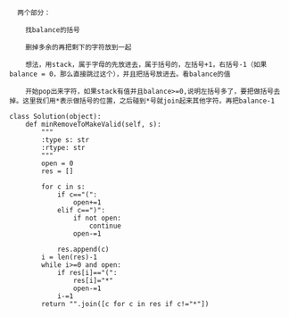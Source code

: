       两个部分：
      
        找balance的括号
        
        删掉多余的再把剩下的字符放到一起
        
        想法，用stack，属于字母的先放进去，属于括号的，左括号+1，右括号-1（如果balance = 0，那么直接跳过这个），并且把括号放进去。看balance的值
        
        开始pop出来字符，如果stack有值并且balance>=0,说明左括号多了，要把做括号去掉。这里我们用*表示做括号的位置，之后碰到*号就join起来其他字符。再把balance-1
```
class Solution(object):
    def minRemoveToMakeValid(self, s):
        """
        :type s: str
        :rtype: str
        """
        open = 0
        res = []
        
        for c in s:
		    if c=="(":
			    open+=1
		    elif c==")":
			    if not open:
				    continue
			    open-=1
                
		    res.append(c)
        i = len(res)-1
        while i>=0 and open:
		    if res[i]=="(":
			    res[i]="*"
			    open-=1
		    i-=1
        return "".join([c for c in res if c!="*"])
```
